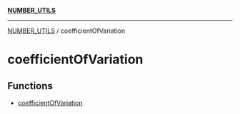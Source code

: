 [**NUMBER_UTILS**](../README.md)

***

[NUMBER_UTILS](../README.md) / coefficientOfVariation

# coefficientOfVariation

## Functions

- [coefficientOfVariation](functions/coefficientOfVariation.md)
